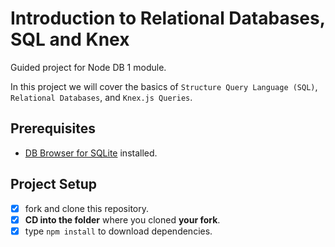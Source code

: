 # Introduction to Relational Databases, SQL and Knex

Guided project for Node DB 1 module.

In this project we will cover the basics of `Structure Query Language (SQL)`, `Relational Databases`, and `Knex.js Queries`.

## Prerequisites

- [DB Browser for SQLite](https://sqlitebrowser.org) installed.

## Project Setup

- [X] fork and clone this repository.
- [X] **CD into the folder** where you cloned **your fork**.
- [X] type `npm install` to download dependencies.
